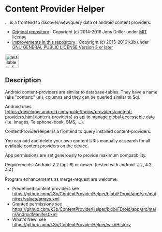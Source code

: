 Content Provider Helper
=======================

... is a frontend to discover/view/query data of android content providers.

* [Original repository](https://github.com/jenzz/ContentProviderHelper) : Copyright (c) 2014-2016 Jens Driller under [MIT license](LICENSE-old-mit-jenzz)
* [Improvements in this repository](https://github.com/k3b/ContentProviderHelper) : Copyright (c) 2015-2016 k3b under [GNU GENERAL PUBLIC LICENSE Version 3 or later](LICENSE)

[<img src="https://f-droid.org/badge/get-it-on.png" alt="available on F-Droid app store" height="45">](https://f-droid.org/app/de.k3b.android.contentproviderhelper)

Description
-----------

Android content-providers are similar to database-tables. 
They have a name (aka "content:" uri), 
columns and they can be queried similar to Sql.

Android uses 
[https://developer.android.com/guide/topics/providers/content-providers.html content-providers]
as api to manage global accessable data (i.e. Images, Telephone-book, SMS, ...).

ContentProviderHelper is a frontend to query installed content-providers.

You can add and delete your own content URIs manually or search for all available content providers on the device.

App permissions are set generously to provide maximum compatibility.

Requirements: Android-2.2 (api-8) or newer. (tested with android-2.2, 4.2, 4.4)

Program enhancements as merge-request are welcome.

* Predefined content providers see https://github.com/k3b/ContentProviderHelper/blob/FDroid/app/src/main/res/values/arrays.xml
* Granted permissions see https://github.com/k3b/ContentProviderHelper/blob/FDroid/app/src/main/AndroidManifest.xml
* What's New: see https://github.com/k3b/ContentProviderHelper/wiki/History
